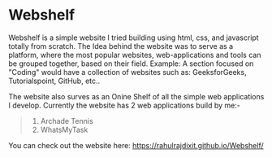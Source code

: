 # Webshelf
Webshelf is a simple website I tried building using html, css, and javascript totally from scratch. The Idea behind the website was to serve as a platform, where the most popular websites, web-applications and tools can be grouped together, based on their field. Example: A section focused on "Coding" would have a collection of websites such as: GeeksforGeeks, Tutorialspoint, GitHub, etc..

The website also surves as an Onine Shelf of all the simple web applications I develop. Currently the website has 2 web applications build by me:-
> 1) Archade Tennis
> 2) WhatsMyTask

You can check out the website here: https://rahulrajdixit.github.io/Webshelf/
